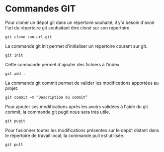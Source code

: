 # Commandes GIT

Pour cloner un dépot git dans un répertoire souhaité, il y'a besoin d'avoir l'url du répertoire git souhaitant être cloné sur son répertoire.
```git
git clone son.url.git
```
La commande git init permet d'initialiser un répertoire courant sur git.
```git
git init
```
Cette commande permet d'ajouter des fichiers à l'index
```git
git add .
```
La commande git commit permet de valider les modifications apportées au projet.
```git
git commit –m “Description du commit”
```
Pour ajouter ses modifications après les avoirs validées à l'aide du git commit, la commande git pugit nous sera très utile.
```git
git pugit
```
Pour fusionner toutes les modifications présentes sur le dépôt distant dans le répertoire de travail local, la commande pull est utilisée.
```git
git pull
```